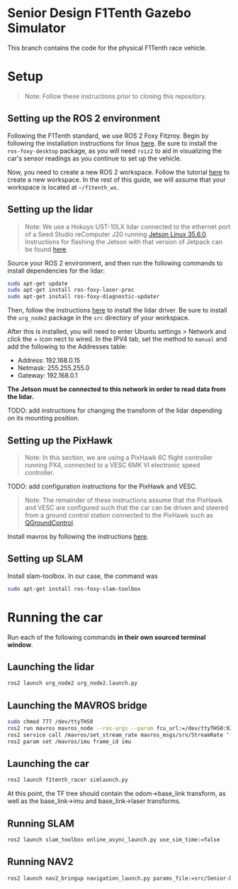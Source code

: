 # Senior Design F1Tenth Gazebo Simulator

This branch contains the code for the physical F1Tenth race vehicle.

# Setup

> Note: Follow these instructions prior to cloning this repository.

## Setting up the ROS 2 environment
Following the F1Tenth standard, we use ROS 2 Foxy Fitzroy. Begin by following the installation instructions for linux [here](https://docs.ros.org/en/foxy/Installation.html). Be sure to install the `ros-foxy-desktop` package, as you will need `rviz2` to aid in visualizing the car's sensor readings as you continue to set up the vehicle.

Now, you need to create a new ROS 2 workspace. Follow the tutorial [here](https://docs.ros.org/en/foxy/Tutorials/Beginner-Client-Libraries/Creating-A-Workspace/Creating-A-Workspace.html) to create a new workspace. In the rest of this guide, we will assume that your workspace is located at `~/f1tenth_ws`.

## Setting up the lidar

> Note: We use a Hokuyo UST-10LX lidar connected to the ethernet port of a Seed Studio reComputer J20 running [Jetson Linux 35.6.0](https://developer.nvidia.com/embedded/jetson-linux-r3560). Instructions for flashing the Jetson with that version of Jetpack can be found [here](https://wiki.seeedstudio.com/reComputer_J2021_J202_Flash_Jetpack/#enterforce-recovery-mode).

Source your ROS 2 environment, and then run the following commands to install dependencies for the lidar:

```bash
sudo apt-get update
sudo apt-get install ros-foxy-laser-proc
sudo apt-get install ros-foxy-diagnostic-updater
```

Then, follow the instructions [here](https://github.com/Hokuyo-aut/urg_node2) to install the lidar driver. Be sure to install the `urg_node2` package in the `src` directory of your workspace.

After this is installed, you will need to enter Ubuntu settings > Network and click the + icon nect to wired. In the IPV4 tab, set the method to `manual` and add the following to the Addresses table:

- Address: 192.168.0.15
- Netmask: 255.255.255.0
- Gateway: 192.168.0.1

**The Jetson must be connected to this network in order to read data from the lidar.**

TODO: add instructions for changing the transform of the lidar depending on its mounting position.

## Setting up the PixHawk

> Note: In this section, we are using a PixHawk 6C flight controller running PX4, connected to a VESC 6MK VI electronic speed controller. 

TODO: add configuration instructions for the PixHawk and VESC.

> Note: The remainder of these instructions assume that the PixHawk and VESC are configured such that the car can be driven and steered from a ground control station connected to the PixHawk such as [QGroundControl](https://docs.qgroundcontrol.com/master/en/).

Install mavros by following the instructions [here](https://github.com/mavlink/mavros/blob/master/mavros/README.md).

## Setting up SLAM

Install slam-toolbox. In our case, the command was

```bash
sudo apt-get install ros-foxy-slam-toolbox
```

# Running the car

Run each of the following commands **in their own sourced terminal window**.

## Launching the lidar

```bash
ros2 launch urg_node2 urg_node2.launch.py
```

## Launching the MAVROS bridge

```bash
sudo chmod 777 /dev/ttyTHS0
ros2 run mavros mavros_node --ros-args --param fcu_url:=/dev/ttyTHS0:921600 > mavros_out.txt 2>&1 &
ros2 service call /mavros/set_stream_rate mavros_msgs/srv/StreamRate "{stream_id: 0, message_rate: 20, on_off: 1}"
ros2 param set /mavros/imu frame_id imu
```

## Launching the car

```bash
ros2 launch f1tenth_racer simlaunch.py
```

At this point, the TF tree should contain the odom->base_link transform, as well as the base_link->imu and base_link->laser transforms.

## Running SLAM

```bash
ros2 launch slam_toolbox online_async_launch.py use_sim_time:=false
```

## Running NAV2

```bash
ros2 launch nav2_bringup navigation_launch.py params_file:=src/Senior-Design-Software/f1tenth_racer/config/nav2_params.yaml
```
